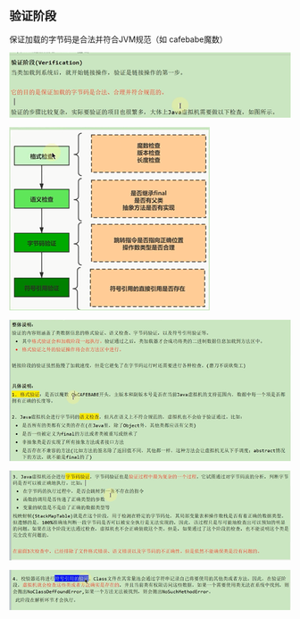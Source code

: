 验证阶段
---

保证加载的字节码是合法并符合JVM规范（如 cafebabe魔数）

![img_150.png](img_150.png)

![img_151.png](img_151.png)

![img_152.png](img_152.png)

![img_153.png](img_153.png)

![img_154.png](img_154.png)